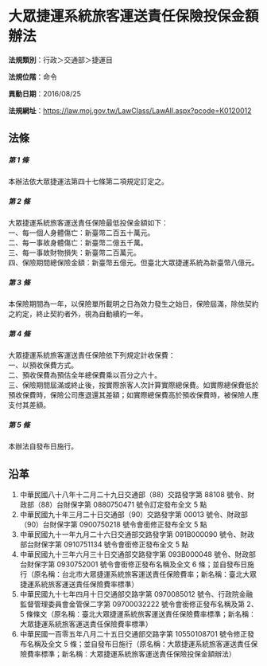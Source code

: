 # 大眾捷運系統旅客運送責任保險投保金額辦法




**法規類別**：行政＞交通部＞捷運目

**法規位階**：命令

**異動日期**：2016/08/25  

**法規網址**：https://law.moj.gov.tw/LawClass/LawAll.aspx?pcode=K0120012



## 法條
##### 第 1 條
本辦法依大眾捷運法第四十七條第二項規定訂定之。

##### 第 2 條
大眾捷運系統旅客運送責任保險最低投保金額如下：  
一、每一個人身體傷亡：新臺幣二百五十萬元。  
二、每一事故身體傷亡：新臺幣二億五千萬。  
三、每一事故財物損失：新臺幣二百萬元。  
四、保險期間總保險金額：新臺幣五億元。但臺北大眾捷運系統為新臺幣八億元。

##### 第 3 條
本保險期間為一年，以保險單所載明之日為效力發生之始日，保險屆滿，除依契約之約定，終止契約者外，視為自動續約一年。

##### 第 4 條
大眾捷運系統旅客運送責任保險依下列規定計收保費：  
一、以預收保費方式。  
二、預收保費為預估全年總保費乘以百分之六十。  
三、保險期間屆滿或終止後，按實際旅客人次計算實際總保費。如實際總保費低於預收保費時，保險公司應退還其差額；如實際總保費高於預收保費時，被保險人應支付其差額。

##### 第 5 條
本辦法自發布日施行。

## 沿革
1. 中華民國八十八年十二月二十九日交通部（88）交路發字第 88108  號令、財政部（88）台財保字第 0880750471 號令訂定發布全文 5  點
1. 中華民國九十年三月二十日交通部（90）交路發字第 00013  號令、財政部（90）台財保字第 0900750218 號令會銜修正發布全文 5  點
1. 中華民國九十一年九月二十六日交通部交路發字第 091B000090 號令、財政部台財保字第 0910751134 號令會銜修正發布全文 5  點
1. 中華民國九十三年六月三十日交通部交路發字第 093B000048 號令、財政部台財保字第 0930752001 號令會銜修正發布名稱及全文 6  條；並自發布日施行（原名稱：台北市大眾捷運系統旅客運送責任保險費率；新名稱：臺北大眾捷運系統旅客運送責任保險費率標準）
1. 中華民國九十七年四月十日交通部交路字第 0970085012 號令、行政院金融監督管理委員會金管保二字第 09700032222  號令會銜修正發布名稱及第 2、5 條條文（原名稱：臺北大眾捷運系統旅客運送責任保險費率標準；新名稱：大眾捷運系統旅客運送責任保險費率標準）
1. 中華民國一百零五年八月二十五日交通部交路字第 10550108701  號令修正發布名稱及全文 5  條；並自發布日施行（原名稱：大眾捷運系統旅客運送責任保險費率標準；新名稱：大眾捷運系統旅客運送責任保險投保金額辦法）
